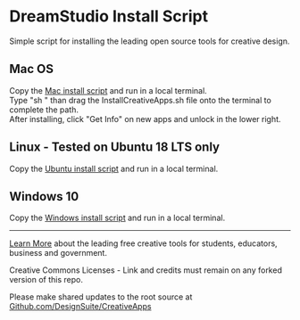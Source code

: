 # DreamStudio Install Script

Simple script for installing the leading open source tools for creative design.   

## Mac OS

Copy the [Mac install script](MacOS/InstallCreativeApps.sh) and run in a local terminal.  
Type "sh " than drag the InstallCreativeApps.sh file onto the terminal to complete the path.  
After installing, click "Get Info" on new apps and unlock in the lower right.  

## Linux - Tested on Ubuntu 18 LTS only
Copy the [Ubuntu install script](Ubuntu/InstallCreativeApps.sh) and run in a local terminal. 

## Windows 10
Copy the [Windows install script](Windows/InstallCreativeApps.ps1) and run in a local terminal. 

-----
[Learn More](https://dreamstudio.com/dreamstudio/creative/#suite) about the leading free creative tools for students, educators, business and government.  

Creative Commons Licenses - Link and credits must remain on any forked version of this repo.  

Please make shared updates to the root source at [Github.com/DesignSuite/CreativeApps](https://Github.com/DesignSuite/CreativeApps)


